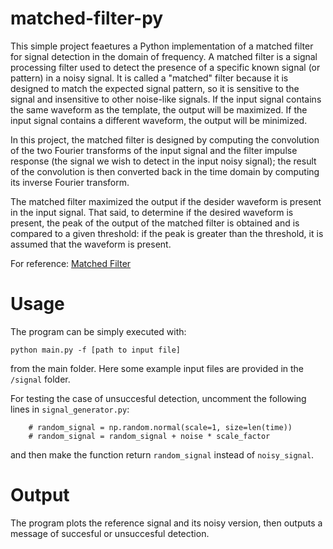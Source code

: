 # matched-filter-py

This simple project feaetures a Python implementation of a matched filter for signal detection in the domain of frequency.
A matched filter is a signal processing filter used to detect the presence of a specific known signal (or pattern) in a noisy signal. It is called a "matched" filter because it is designed to match the expected signal pattern, so it is sensitive to the signal and insensitive to other noise-like signals. If the input signal contains the same waveform as the template, the output will be maximized. If the input signal contains a different waveform, the output will be minimized.

In this project, the matched filter is designed by computing the convolution of the two Fourier transforms of the input signal and the filter impulse response (the signal we wish to detect in the input noisy signal); the result of the convolution is then converted back in the time domain by computing its  inverse Fourier transform.

The matched filter maximized the output if the desider waveform is present in the input signal. That said, to determine if the desired waveform is present, the peak of the output of the matched filter is obtained and is compared to a given threshold: if the peak is greater than the threshold, it is assumed that the waveform is present.

For reference: [Matched Filter](https://en.wikipedia.org/wiki/Matched_filter)

# Usage
The program can be simply executed with:
```
python main.py -f [path to input file]
```
from the main folder. Here some example input files are provided in the `/signal` folder.

For testing the case of unsuccesful detection, uncomment the following lines in `signal_generator.py`:
```
    # random_signal = np.random.normal(scale=1, size=len(time))
    # random_signal = random_signal + noise * scale_factor
```
and then make the function return `random_signal` instead of `noisy_signal`.

# Output
The program plots the reference signal and its noisy version, then outputs a message of succesful or unsuccesful detection.
